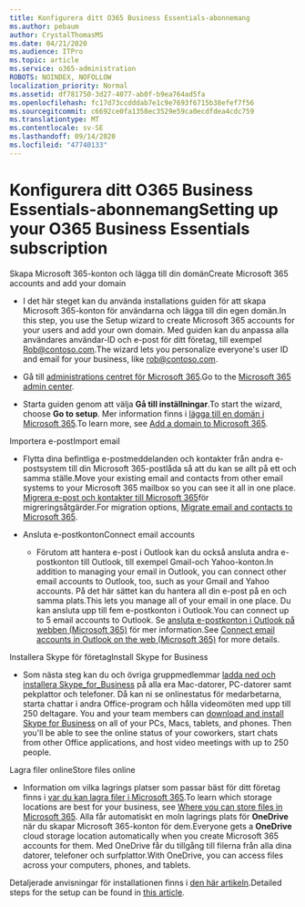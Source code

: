 ```yaml
---
title: Konfigurera ditt O365 Business Essentials-abonnemang
ms.author: pebaum
author: CrystalThomasMS
ms.date: 04/21/2020
ms.audience: ITPro
ms.topic: article
ms.service: o365-administration
ROBOTS: NOINDEX, NOFOLLOW
localization_priority: Normal
ms.assetid: df781750-3d27-4077-ab0f-b9ea764ad5fa
ms.openlocfilehash: fc17d73ccdddab7e1c9e7693f6715b38efef7f56
ms.sourcegitcommit: c6692ce0fa1358ec3529e59ca0ecdfdea4cdc759
ms.translationtype: MT
ms.contentlocale: sv-SE
ms.lasthandoff: 09/14/2020
ms.locfileid: "47740133"
---
```

# <a name="setting-up-your-o365-business-essentials-subscription"></a><span data-ttu-id="ac64c-102">Konfigurera ditt O365 Business Essentials-abonnemang</span><span class="sxs-lookup"><span data-stu-id="ac64c-102">Setting up your O365 Business Essentials subscription</span></span>

<span data-ttu-id="ac64c-103">Skapa Microsoft 365-konton och lägga till din domän</span><span class="sxs-lookup"><span data-stu-id="ac64c-103">Create Microsoft 365 accounts and add your domain</span></span>
  
- <span data-ttu-id="ac64c-104">I det här steget kan du använda installations guiden för att skapa Microsoft 365-konton för användarna och lägga till din egen domän.</span><span class="sxs-lookup"><span data-stu-id="ac64c-104">In this step, you use the Setup wizard to create Microsoft 365 accounts for your users and add your own domain.</span></span> <span data-ttu-id="ac64c-105">Med guiden kan du anpassa alla användares användar-ID och e-post för ditt företag, till exempel [Rob@contoso.com](mailto:rob@contoso.com).</span><span class="sxs-lookup"><span data-stu-id="ac64c-105">The wizard lets you personalize everyone's user ID and email for your business, like [rob@contoso.com](mailto:rob@contoso.com).</span></span>
    
- <span data-ttu-id="ac64c-106">Gå till [administrations centret för Microsoft 365](https://login.partner.microsoftonline.cn/).</span><span class="sxs-lookup"><span data-stu-id="ac64c-106">Go to the [Microsoft 365 admin center](https://login.partner.microsoftonline.cn/).</span></span>
    
- <span data-ttu-id="ac64c-107">Starta guiden genom att välja **Gå till inställningar**.</span><span class="sxs-lookup"><span data-stu-id="ac64c-107">To start the wizard, choose **Go to setup**.</span></span> <span data-ttu-id="ac64c-108">Mer information finns i [lägga till en domän i Microsoft 365](https://docs.microsoft.com/microsoft-365/admin/setup/add-domain).</span><span class="sxs-lookup"><span data-stu-id="ac64c-108">To learn more, see [Add a domain to Microsoft 365](https://docs.microsoft.com/microsoft-365/admin/setup/add-domain).</span></span>
    
<span data-ttu-id="ac64c-109">Importera e-post</span><span class="sxs-lookup"><span data-stu-id="ac64c-109">Import email</span></span>
  
- <span data-ttu-id="ac64c-110">Flytta dina befintliga e-postmeddelanden och kontakter från andra e-postsystem till din Microsoft 365-postlåda så att du kan se allt på ett och samma ställe.</span><span class="sxs-lookup"><span data-stu-id="ac64c-110">Move your existing email and contacts from other email systems to your Microsoft 365 mailbox so you can see it all in one place.</span></span> <span data-ttu-id="ac64c-111">[Migrera e-post och kontakter till Microsoft 365](https://docs.microsoft.com/microsoft-365/admin/setup/migrate-email-and-contacts-admin)för migreringsåtgärder.</span><span class="sxs-lookup"><span data-stu-id="ac64c-111">For migration options, [Migrate email and contacts to Microsoft 365](https://docs.microsoft.com/microsoft-365/admin/setup/migrate-email-and-contacts-admin).</span></span>
    
- <span data-ttu-id="ac64c-112">Ansluta e-postkonton</span><span class="sxs-lookup"><span data-stu-id="ac64c-112">Connect email accounts</span></span>
    
  - <span data-ttu-id="ac64c-113">Förutom att hantera e-post i Outlook kan du också ansluta andra e-postkonton till Outlook, till exempel Gmail-och Yahoo-konton.</span><span class="sxs-lookup"><span data-stu-id="ac64c-113">In addition to managing your email in Outlook, you can connect other email accounts to Outlook, too, such as your Gmail and Yahoo accounts.</span></span> <span data-ttu-id="ac64c-114">På det här sättet kan du hantera all din e-post på en och samma plats.</span><span class="sxs-lookup"><span data-stu-id="ac64c-114">This lets you manage all of your email in one place.</span></span> <span data-ttu-id="ac64c-115">Du kan ansluta upp till fem e-postkonton i Outlook.</span><span class="sxs-lookup"><span data-stu-id="ac64c-115">You can connect up to 5 email accounts to Outlook.</span></span> <span data-ttu-id="ac64c-116">Se [ansluta e-postkonton i Outlook på webben (Microsoft 365)](https://support.office.com/Article/Connect-email-accounts-in-Outlook-on-the-web-Office-365-d7012ff0-924f-4f78-8aca-c3912d886c4d) för mer information.</span><span class="sxs-lookup"><span data-stu-id="ac64c-116">See [Connect email accounts in Outlook on the web (Microsoft 365)](https://support.office.com/Article/Connect-email-accounts-in-Outlook-on-the-web-Office-365-d7012ff0-924f-4f78-8aca-c3912d886c4d) for more details.</span></span> 
    
<span data-ttu-id="ac64c-117">Installera Skype för företag</span><span class="sxs-lookup"><span data-stu-id="ac64c-117">Install Skype for Business</span></span>
  
- <span data-ttu-id="ac64c-p105">Som nästa steg kan du och övriga gruppmedlemmar [ladda ned och installera Skype_for_Business](https://support.office.com/Article/download-and-install-Skype-for-Business-8a0d4da8-9d58-44f9-9759-5c8f340cb3fb) på alla era Mac-datorer, PC-datorer samt pekplattor och telefoner. Då kan ni se onlinestatus för medarbetarna, starta chattar i andra Office-program och hålla videomöten med upp till 250 deltagare. </span><span class="sxs-lookup"><span data-stu-id="ac64c-p105">You and your team members can [download and install Skype for Business](https://support.office.com/Article/download-and-install-Skype-for-Business-8a0d4da8-9d58-44f9-9759-5c8f340cb3fb) on all of your PCs, Macs, tablets, and phones. Then you'll be able to see the online status of your coworkers, start chats from other Office applications, and host video meetings with up to 250 people.</span></span> 
    
<span data-ttu-id="ac64c-120">Lagra filer online</span><span class="sxs-lookup"><span data-stu-id="ac64c-120">Store files online</span></span>
  
- <span data-ttu-id="ac64c-121">Information om vilka lagrings platser som passar bäst för ditt företag finns i [var du kan lagra filer i Microsoft 365](https://support.office.com/article/c7c20284-bc94-47f4-9728-d28e9daf0790.aspx).</span><span class="sxs-lookup"><span data-stu-id="ac64c-121">To learn which storage locations are best for your business, see [Where you can store files in Microsoft 365](https://support.office.com/article/c7c20284-bc94-47f4-9728-d28e9daf0790.aspx).</span></span> <span data-ttu-id="ac64c-122">Alla får automatiskt en moln lagrings plats för **OneDrive** när du skapar Microsoft 365-konton för dem.</span><span class="sxs-lookup"><span data-stu-id="ac64c-122">Everyone gets a **OneDrive** cloud storage location automatically when you create Microsoft 365 accounts for them.</span></span> <span data-ttu-id="ac64c-123">Med OneDrive får du tillgång till filerna från alla dina datorer, telefoner och surfplattor.</span><span class="sxs-lookup"><span data-stu-id="ac64c-123">With OneDrive, you can access files across your computers, phones, and tablets.</span></span> 
    
<span data-ttu-id="ac64c-124">Detaljerade anvisningar för installationen finns i [den här artikeln](https://docs.microsoft.com/microsoft-365/admin/setup/setup).</span><span class="sxs-lookup"><span data-stu-id="ac64c-124">Detailed steps for the setup can be found in [this article](https://docs.microsoft.com/microsoft-365/admin/setup/setup).</span></span>
  


